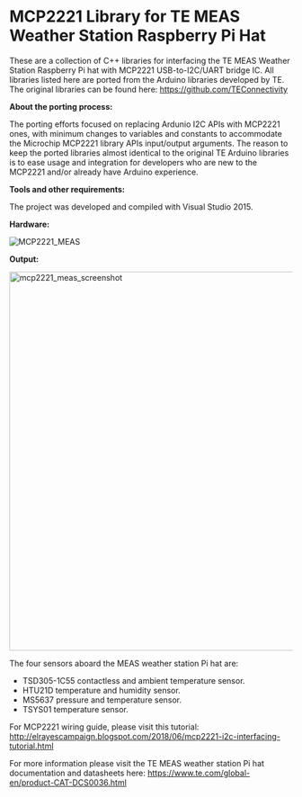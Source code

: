 # MCP2221 Library for TE MEAS Weather Station Raspberry Pi Hat
These are a collection of C++ libraries for interfacing the TE MEAS Weather Station Raspberry Pi hat with MCP2221 USB-to-I2C/UART bridge IC. All libraries listed here are ported from the Arduino libraries developed by TE. The original libraries can be found here: https://github.com/TEConnectivity

**About the porting process:**

The porting efforts focused on replacing Ardunio I2C APIs with MCP2221 ones, with minimum changes to variables and constants to accommodate the Microchip MCP2221 library APIs input/output arguments. The reason to keep the ported libraries almost identical to the original TE Arduino libraries is to ease usage and integration for developers who are new to the MCP2221 and/or already have Arduino experience. 

**Tools and other requirements:**

The project was developed and compiled with Visual Studio 2015.

**Hardware:**

![MCP2221_MEAS](https://user-images.githubusercontent.com/8460504/96188790-2cb80a80-0ef4-11eb-977c-e719eeb9de13.jpg)

**Output:**


<img width="674" alt="mcp2221_meas_screenshot" src="https://user-images.githubusercontent.com/8460504/96192810-b0292a00-0efb-11eb-99f6-dc7b5b470bcd.png">

The four sensors aboard the MEAS weather station Pi hat are:
- TSD305-1C55 contactless and ambient temperature sensor.
- HTU21D temperature and humidity sensor.
- MS5637 pressure and temperature sensor.
- TSYS01 temperature sensor.

For MCP2221 wiring guide, please visit this tutorial: http://elrayescampaign.blogspot.com/2018/06/mcp2221-i2c-interfacing-tutorial.html

For more information please visit the TE MEAS weather station Pi hat documentation and datasheets here: https://www.te.com/global-en/product-CAT-DCS0036.html
